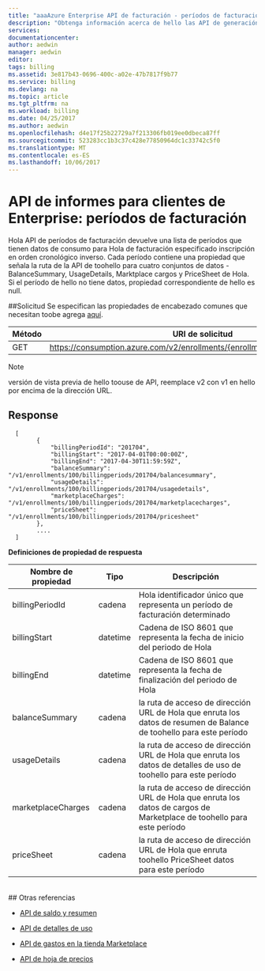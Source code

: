 ```yaml
---
title: "aaaAzure Enterprise API de facturación - períodos de facturación | Documentos de Microsoft"
description: "Obtenga información acerca de hello las API de generación de informes que permiten a los datos de consumo de Azure Enterprise los clientes toopull mediante programación."
services: 
documentationcenter: 
author: aedwin
manager: aedwin
editor: 
tags: billing
ms.assetid: 3e817b43-0696-400c-a02e-47b7817f9b77
ms.service: billing
ms.devlang: na
ms.topic: article
ms.tgt_pltfrm: na
ms.workload: billing
ms.date: 04/25/2017
ms.author: aedwin
ms.openlocfilehash: d4e17f25b22729a7f213306fb019ee0dbeca87ff
ms.sourcegitcommit: 523283cc1b3c37c428e77850964dc1c33742c5f0
ms.translationtype: MT
ms.contentlocale: es-ES
ms.lasthandoff: 10/06/2017
---
```

# <a name="reporting-apis-for-enterprise-customers---billing-periods"></a>API de informes para clientes de Enterprise: períodos de facturación

Hola API de períodos de facturación devuelve una lista de períodos que tienen datos de consumo para Hola de facturación especificado inscripción en orden cronológico inverso. Cada período contiene una propiedad que señala la ruta de la API de toohello para cuatro conjuntos de datos - BalanceSummary, UsageDetails, Marktplace cargos y PriceSheet de Hola. Si el período de hello no tiene datos, propiedad correspondiente de hello es null. 


##<a name="request"></a>Solicitud 
Se especifican las propiedades de encabezado comunes que necesitan toobe agrega [aquí](billing-enterprise-api.md). 

|Método | URI de solicitud|
|-|-|
|GET| https://consumption.azure.com/v2/enrollments/{enrollmentNumber}/billingperiods|

> [!Note]
> versión de vista previa de hello toouse de API, reemplace v2 con v1 en hello por encima de la dirección URL.
>

## <a name="response"></a>Response
 
    
    
      [
            {
                "billingPeriodId": "201704",
                "billingStart": "2017-04-01T00:00:00Z",
                "billingEnd": "2017-04-30T11:59:59Z",
                "balanceSummary": "/v1/enrollments/100/billingperiods/201704/balancesummary",
                "usageDetails": "/v1/enrollments/100/billingperiods/201704/usagedetails",
                "marketplaceCharges": "/v1/enrollments/100/billingperiods/201704/marketplacecharges",
                "priceSheet": "/v1/enrollments/100/billingperiods/201704/pricesheet"
            },          
            ....
      ]
    

**Definiciones de propiedad de respuesta**

|Nombre de propiedad| Tipo| Descripción
|-|-|-|
|billingPeriodId| cadena| Hola identificador único que representa un período de facturación determinado|
|billingStart| datetime| Cadena de ISO 8601 que representa la fecha de inicio del periodo de Hola|
|billingEnd| datetime| Cadena de ISO 8601 que representa la fecha de finalización del periodo de Hola|
|balanceSummary| cadena| la ruta de acceso de dirección URL de Hola que enruta los datos de resumen de Balance de toohello para este período|
|usageDetails| cadena| la ruta de acceso de dirección URL de Hola que enruta los datos de detalles de uso de toohello para este período|
|marketplaceCharges| cadena| la ruta de acceso de dirección URL de Hola que enruta los datos de cargos de Marketplace de toohello para este período|
|priceSheet| cadena| la ruta de acceso de dirección URL de Hola que enruta toohello PriceSheet datos para este período|

<br/>
## <a name="see-also"></a>Otras referencias

* [API de saldo y resumen](billing-enterprise-api-balance-summary.md)

* [API de detalles de uso](billing-enterprise-api-usage-detail.md) 

* [API de gastos en la tienda Marketplace](billing-enterprise-api-marketplace-storecharge.md) 

* [API de hoja de precios](billing-enterprise-api-pricesheet.md)